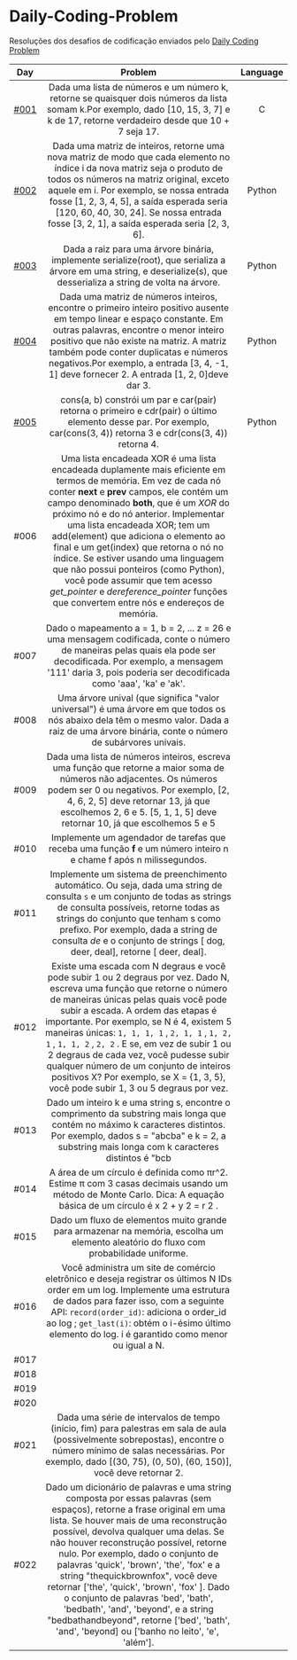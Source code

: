 # Daily-Coding-Problem
Resoluções dos desafios de codificação enviados pelo [Daily Coding Problem](https://www.dailycodingproblem.com/)

| Day  | Problem | Language | 
| :--------------:| :----------:|  :--------------:|
|[#001](./%23001)| Dada uma lista de números e um número k, retorne se quaisquer dois números da lista somam k.Por exemplo, dado [10, 15, 3, 7] e k de 17, retorne verdadeiro desde que 10 + 7 seja 17. | C | 
|[#002](./%23002)| Dada uma matriz de inteiros, retorne uma nova matriz de modo que cada elemento no índice i da nova matriz seja o produto de todos os números na matriz original, exceto aquele em i. Por exemplo, se nossa entrada fosse [1, 2, 3, 4, 5], a saída esperada seria [120, 60, 40, 30, 24]. Se nossa entrada fosse [3, 2, 1], a saída esperada seria [2, 3, 6]. |  Python| 
|[#003](./%23003)| Dada a raiz para uma árvore binária, implemente serialize(root), que serializa a árvore em uma string, e deserialize(s), que desserializa a string de volta na árvore. |  Python| 
|[#004](./%23004)| Dada uma matriz de números inteiros, encontre o primeiro inteiro positivo ausente em tempo linear e espaço constante. Em outras palavras, encontre o menor inteiro positivo que não existe na matriz. A matriz também pode conter duplicatas e números negativos.Por exemplo, a entrada [3, 4, -1, 1] deve fornecer 2. A entrada [1, 2, 0]deve dar 3. |  Python| 
|[#005](./%23005)| cons(a, b) constrói um par e car(pair) retorna o primeiro e cdr(pair) o último elemento desse par. Por exemplo, car(cons(3, 4)) retorna 3 e cdr(cons(3, 4)) retorna 4.  |  Python| 
|#006|  Uma lista encadeada XOR é uma lista encadeada duplamente mais eficiente em termos de memória. Em vez de cada nó conter <b> next </b> e <b>prev</b> campos, ele contém um campo denominado <b>both</b>, que é um <i>XOR</i> do próximo nó e do nó anterior. Implementar uma lista encadeada XOR; tem um add(element) que adiciona o elemento ao final e um get(index) que retorna o nó no índice. Se estiver usando uma linguagem que não possui ponteiros (como Python), você pode assumir que tem acesso <i>get_pointer</i> e <i>dereference_pointer</i> funções que convertem entre nós e endereços de memória. | | 
|#007| Dado o mapeamento a = 1, b = 2, ... z = 26 e uma mensagem codificada, conte o número de maneiras pelas quais ela pode ser decodificada. Por exemplo, a mensagem '111' daria 3, pois poderia ser decodificada como 'aaa', 'ka' e 'ak'.|  | 
|#008| Uma árvore unival (que significa "valor universal") é uma árvore em que todos os nós abaixo dela têm o mesmo valor. Dada a raiz de uma árvore binária, conte o número de subárvores univais. | | 
|#009| Dada uma lista de números inteiros, escreva uma função que retorne a maior soma de números não adjacentes. Os números podem ser 0 ou negativos. Por exemplo, [2, 4, 6, 2, 5] deve retornar 13, já que escolhemos 2, 6 e 5. [5, 1, 1, 5] deve retornar 10, já que escolhemos 5 e 5| | 
|#010| Implemente um agendador de tarefas que receba uma função <b> f </b> e um número inteiro n e chame f após n milissegundos. |  | 
|#011| Implemente um sistema de preenchimento automático. Ou seja, dada uma string de consulta `s` e um conjunto de todas as strings de consulta possíveis, retorne todas as strings do conjunto que tenham s como prefixo. Por exemplo, dada a string de consulta <i> de </i> e o conjunto de strings [ dog, deer, deal], retorne [ deer, deal]. | | 
|#012| Existe uma escada com N degraus e você pode subir 1 ou 2 degraus por vez. Dado N, escreva uma função que retorne o número de maneiras únicas pelas quais você pode subir a escada. A ordem das etapas é importante. Por exemplo, se N é 4, existem 5 maneiras únicas: `1, 1, 1, 1` ,  `2, 1, 1` , `1, 2, 1` , `1, 1, 2` , `2, 2` . E se, em vez de subir 1 ou 2 degraus de cada vez, você pudesse subir qualquer número de um conjunto de inteiros positivos X? Por exemplo, se X = {1, 3, 5}, você pode subir 1, 3 ou 5 degraus por vez.| |
|#013| Dado um inteiro k e uma string s, encontre o comprimento da substring mais longa que contém no máximo k caracteres distintos. Por exemplo, dados s = "abcba" e k = 2, a substring mais longa com k caracteres distintos é "bcb| | 
|#014| A área de um círculo é definida como πr^2. Estime π com 3 casas decimais usando um método de Monte Carlo. Dica: A equação básica de um círculo é x 2 + y 2 = r 2 .|  | 
|#015| Dado um fluxo de elementos muito grande para armazenar na memória, escolha um elemento aleatório do fluxo com probabilidade uniforme. | | 
|#016| Você administra um site de comércio eletrônico e deseja registrar os últimos N IDs order em um log. Implemente uma estrutura de dados para fazer isso, com a seguinte API: `record(order_id)`: adiciona o order_id ao log ; `get_last(i)`: obtém o i-ésimo último elemento do log. i é garantido como menor ou igual a N.| |
|#017| | |
|#018| | | 
|#019| |  | 
|#020|  | | 
|#021|Dada uma série de intervalos de tempo (início, fim) para palestras em sala de aula (possivelmente sobrepostas), encontre o número mínimo de salas necessárias. Por exemplo, dado [(30, 75), (0, 50), (60, 150)], você deve retornar 2. | |
|#022| Dado um dicionário de palavras e uma string composta por essas palavras (sem espaços), retorne a frase original em uma lista. Se houver mais de uma reconstrução possível, devolva qualquer uma delas. Se não houver reconstrução possível, retorne nulo. Por exemplo, dado o conjunto de palavras 'quick', 'brown', 'the', 'fox' e a string "thequickbrownfox", você deve retornar ['the', 'quick', 'brown', 'fox' ]. Dado o conjunto de palavras 'bed', 'bath', 'bedbath', 'and', 'beyond', e a string "bedbathandbeyond", retorne ['bed', 'bath', 'and', 'beyond] ou ['banho no leito', 'e', ​​'além'].  | | 


 


